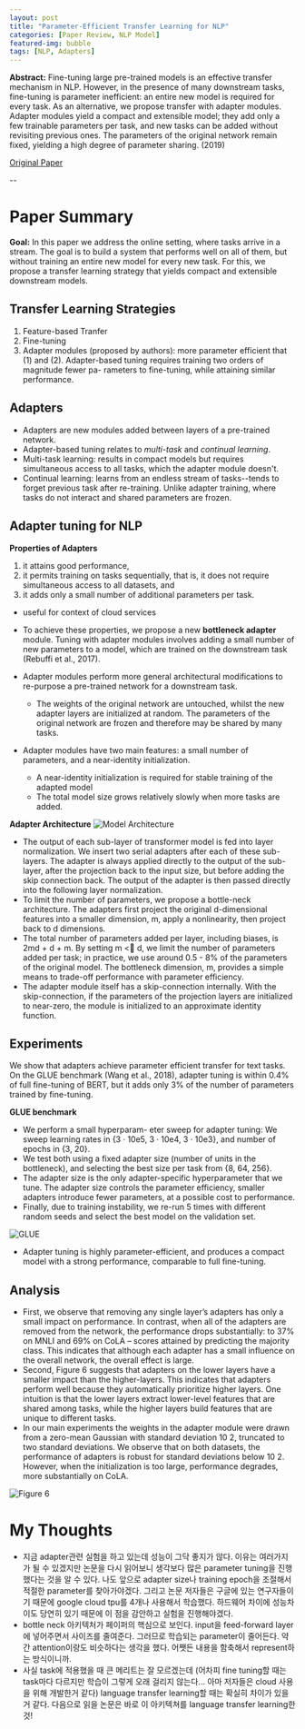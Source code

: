 ```yaml
---
layout: post
title: "Parameter-Efficient Transfer Learning for NLP"
categories: [Paper Review, NLP Model]
featured-img: bubble
tags: [NLP, Adapters]
---
```


**Abstract:** Fine-tuning large pre-trained models is an effective transfer mechanism in NLP. However, in the presence of many downstream tasks, fine-tuning is parameter inefficient: an entire new model is required for every task. As an alternative, we propose transfer with adapter modules. Adapter modules yield a compact and extensible model; they add only a few trainable parameters per task, and new tasks can be added without revisiting previous ones. The parameters of the original network remain fixed, yielding a high degree of parameter sharing. (2019)

[Original Paper](https://arxiv.org/abs/1902.00751)

--

# Paper Summary

**Goal:** In this paper we address the online setting, where tasks arrive in a stream. The goal is to build a system that performs well on all of them, but without training an entire new model for every new task. For this, we propose a transfer learning strategy that yields compact and extensible downstream models.

## Transfer Learning Strategies
1. Feature-based Tranfer
2. Fine-tuning
3. Adapter modules (proposed by authors): more parameter efficient that (1) and (2). Adapter-based tuning requires training two orders of magnitude fewer pa- rameters to fine-tuning, while attaining similar performance.

## Adapters
- Adapters are new modules added between layers of a pre-trained network.
- Adapter-based tuning relates to *multi-task* and *continual learning*.
- Multi-task learning: results in compact models but requires simultaneous access to all tasks, which the adapter module doesn't.
- Continual learning: learns from an endless stream of tasks--tends to forget previous task after re-training. Unlike adapter training, where tasks do not interact and shared parameters are frozen.

## Adapter tuning for NLP
**Properties of Adapters**
1. it attains good performance, 
2. it permits training on tasks sequentially, that is, it does not require simultaneous access to all datasets, and 
3. it adds only a small number of additional parameters per task.
- useful for context of cloud services

- To achieve these properties, we propose a new **bottleneck adapter** module. Tuning with adapter modules involves adding a small number of new parameters to a model, which are trained on the downstream task (Rebuffi et al., 2017). 
- Adapter modules perform more general architectural modifications to re-purpose a pre-trained network for a downstream task.
    - The weights of the original network are untouched, whilst the new adapter layers are initialized at random. The parameters of the original network are frozen and therefore may be shared by many tasks.
- Adapter modules have two main features: a small number of parameters, and a near-identity initialization. 
    - A near-identity initialization is required for stable training of the adapted model
    - The total model size grows relatively slowly when more tasks are added.

**Adapter Architecture**
![Model Architecture](https://miro.medium.com/max/633/0*Z2FMWTCmdkgevHr-.png)

- The output of each sub-layer of transformer model is fed into layer normalization. We insert two serial adapters after each of these sub-layers. The adapter is always applied directly to the output of the sub-layer, after the projection back to the input size, but before adding the skip connection back. The output of the adapter is then passed directly into the following layer normalization.
- To limit the number of parameters, we propose a bottle-neck architecture. The adapters first project the original d-dimensional features into a smaller dimension, m, apply a nonlinearity, then project back to d dimensions.
- The total number of parameters added per layer, including biases, is 2md + d + m. By setting m < d, we limit the number of parameters added per task; in practice, we use around 0.5 - 8% of the parameters of the original model. The bottleneck dimension, m, provides a simple means to trade-off performance with parameter efficiency.
- The adapter module itself has a skip-connection internally. With the skip-connection, if the parameters of the projection layers are initialized to near-zero, the module is initialized to an approximate identity function.

## Experiments

We show that adapters achieve parameter efficient transfer for text tasks. On the GLUE benchmark (Wang et al., 2018), adapter tuning is within 0.4% of full fine-tuning of BERT, but it adds only 3% of the number of parameters trained by fine-tuning.

**GLUE benchmark**
- We perform a small hyperparam- eter sweep for adapter tuning: We sweep learning rates in {3 · 10e5, 3 · 10e4, 3 · 10e3}, and number of epochs in {3, 20}. 
- We test both using a fixed adapter size (number of units in the bottleneck), and selecting the best size per task from {8, 64, 256}.
- The adapter size is the only adapter-specific hyperparameter that we tune. The adapter size controls the parameter efficiency, smaller adapters introduce fewer parameters, at a possible cost to performance.
- Finally, due to training instability, we re-run 5 times with different random seeds and select the best model on the validation set.

![GLUE](https://d3i71xaburhd42.cloudfront.net/29ddc1f43f28af7c846515e32cc167bc66886d0c/5-Table1-1.png)

- Adapter tuning is highly parameter-efficient, and produces a compact model with a strong performance, comparable to full fine-tuning.

## Analysis
- First, we observe that removing any single layer’s adapters has only a small impact on performance.  In contrast, when all of the adapters are removed from the network, the performance drops substantially: to 37% on MNLI and 69% on CoLA – scores attained by predicting the majority class. This indicates that although each adapter has a small influence on the overall network, the overall effect is large.
- Second, Figure 6 suggests that adapters on the lower layers have a smaller impact than the higher-layers. This indicates that adapters perform well because they automatically prioritize higher layers. One intuition is that the lower layers extract lower-level features that are shared among tasks, while the higher layers build features that are unique to different tasks.
- In our main experiments the weights in the adapter module were drawn from a zero-mean Gaussian with standard deviation 10 2, truncated to two standard deviations. We observe that on both datasets, the performance of adapters is robust for standard deviations below 10 2. However, when the initialization is too large, performance degrades, more substantially on CoLA.

![Figure 6](https://d3i71xaburhd42.cloudfront.net/29ddc1f43f28af7c846515e32cc167bc66886d0c/8-Figure6-1.png)


# My Thoughts
- 지금 adapter관련 실험을 하고 있는데 성능이 그닥 좋지가 않다. 이유는 여러가지가 될 수 있겠지만 논문을 다시 읽어보니 생각보다 많은 parameter tuning을 진행했다는 것을 알 수 있다. 나도 앞으로 adapter size나 training epoch을 조절해서 적절한 parameter를 찾아가야겠다. 그리고 논문 저자들은 구글에 있는 연구자들이기 때문에 google cloud tpu를 4개나 사용해서 학습했다. 하드웨어 차이에 성능차이도 당연히 있기 때문에 이 점을 감안하고 실험을 진행해야겠다.
- bottle neck 아키텍처가 페이퍼의 핵심으로 보인다. input을 feed-forward layer에 넣어주면서 사이즈를 줄여준다. 그러므로 학습되는 parameter이 줄어든다. 약간 attention이랑도 비슷하다는 생각을 했다. 어쨋든 내용을 함축해서 represent하는 방식이니까.
- 사실 task에 적용했을 때 큰 메리트는 잘 모르겠는데 (어차피 fine tuning할 때는 task마다 다르지만 학습이 그렇게 오래 걸리지 않는다... 아마 저자들은 cloud 사용을 위해 개발한거 같다) language transfer learning할 때는 확실히 차이가 있을 거 같다. 다음으로 읽을 논문은 바로 이 아키텍쳐를 language transfer learning한 것!